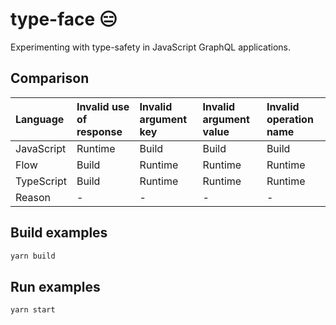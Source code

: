 # type-face 😑

Experimenting with type-safety in JavaScript GraphQL applications.

## Comparison

| Language   | Invalid use of response | Invalid argument key | Invalid argument value | Invalid operation name |
| :--------- | :---------------------- | :------------------- | :--------------------- | :--------------------- |
| JavaScript | Runtime                 | Build                | Build                  | Build                  |
| Flow       | Build                   | Runtime              | Runtime                | Runtime                |
| TypeScript | Build                   | Runtime              | Runtime                | Runtime                |
| Reason     | -                       | -                    | -                      | -                      |

## Build examples

```sh
yarn build
```

## Run examples

```sh
yarn start
```
